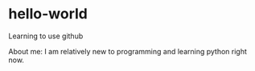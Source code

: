 # hello-world
Learning to use github

About me: I am relatively new to programming and learning python right now.
